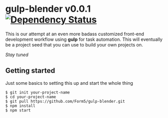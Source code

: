 # gulp-blender v0.0.1 [![Dependency Status](https://gemnasium.com/Form5/gulp-blender.png)](https://gemnasium.com/Form5/gulp-blender)

This is our attempt at an even more badass customized front-end development workflow using **gulp**  for task automation. This will eventually be a project seed that you can use to build your own projects on.

*Stay tuned*

## Getting started

Just some basics to setting this up and start the whole thing

```shell
$ git init your-project-name
$ cd your-project-name
$ git pull https://github.com/Form5/gulp-blender.git
$ npm install
$ npm start
```
